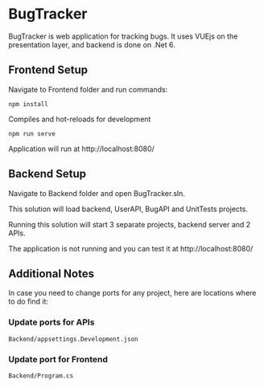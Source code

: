# BugTracker

BugTracker is web application for tracking bugs.
It uses VUEjs on the presentation layer, and backend is done on .Net 6.

## Frontend Setup

Navigate to Frontend folder and run commands:

```npm
npm install
```

Compiles and hot-reloads for development
```npm
npm run serve
```

Application will run at http://localhost:8080/


## Backend Setup

Navigate to Backend folder and open BugTracker.sln.

This solution will load backend, UserAPI, BugAPI and UnitTests projects.

Running this solution will start 3 separate projects, backend server and 2 APIs. 


The application is not running and you can test it at http://localhost:8080/

## Additional Notes

In case you need to change ports for any project, here are locations where to do find it:

### Update ports for APIs
```
Backend/appsettings.Development.json
```

### Update port for Frontend
```
Backend/Program.cs
```
